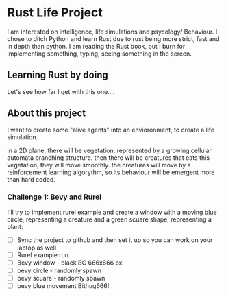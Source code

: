 # Rust Life Project
I am interested on intelligence, life simulations and psycology/ Behaviour.
I chose to ditch Python and learn Rust due to rust being more strict, fast and in depth than python.
I am reading the Rust book, but I burn for implementing something, typing, seeing something in the screen.

## Learning Rust by doing
Let's see how far I get with this one....

## About this project

I want to create some "alive agents" into an envioronment, to create a life simulation.

in a 2D plane, there will be vegetation, represented by a growing cellular automata branching structure.
then there will be creatures that eats this vegetation, they will move smoothly.
the creatures will move by a reinforcement learning algorythm, so its behaviour will be emergent more than hard coded.

### Challenge 1: Bevy and Rurel

I'll try to implement rurel example and create a window with a moving blue circle, representing a creature and a green scuare shape, representing a plant:

- [ ] Sync the project to github and then set it up so you can work on your laptop as well
- [ ] Rurel example run
- [ ] Bevy window - black BG 666x666 px
- [ ] bevy circle - randomly spawn
- [ ] bevy scuare - randomly spawn
- [ ] bevy blue movement Bithug666!